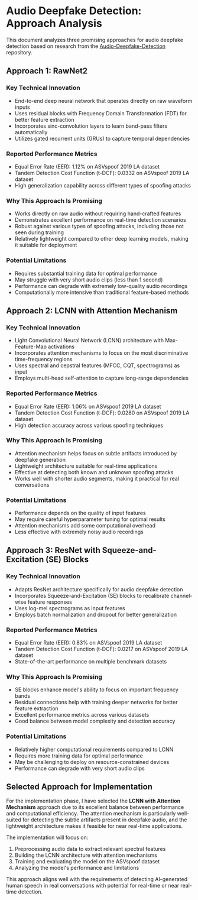 # Audio Deepfake Detection: Approach Analysis

This document analyzes three promising approaches for audio deepfake detection based on research from the [Audio-Deepfake-Detection](https://github.com/media-sec-lab/Audio-Deepfake-Detection) repository.

## Approach 1: RawNet2

### Key Technical Innovation
- End-to-end deep neural network that operates directly on raw waveform inputs
- Uses residual blocks with Frequency Domain Transformation (FDT) for better feature extraction
- Incorporates sinc-convolution layers to learn band-pass filters automatically
- Utilizes gated recurrent units (GRUs) to capture temporal dependencies

### Reported Performance Metrics
- Equal Error Rate (EER): 1.12% on ASVspoof 2019 LA dataset
- Tandem Detection Cost Function (t-DCF): 0.0332 on ASVspoof 2019 LA dataset
- High generalization capability across different types of spoofing attacks

### Why This Approach Is Promising
- Works directly on raw audio without requiring hand-crafted features
- Demonstrates excellent performance on real-time detection scenarios
- Robust against various types of spoofing attacks, including those not seen during training
- Relatively lightweight compared to other deep learning models, making it suitable for deployment

### Potential Limitations
- Requires substantial training data for optimal performance
- May struggle with very short audio clips (less than 1 second)
- Performance can degrade with extremely low-quality audio recordings
- Computationally more intensive than traditional feature-based methods

## Approach 2: LCNN with Attention Mechanism

### Key Technical Innovation
- Light Convolutional Neural Network (LCNN) architecture with Max-Feature-Map activations
- Incorporates attention mechanisms to focus on the most discriminative time-frequency regions
- Uses spectral and cepstral features (MFCC, CQT, spectrograms) as input
- Employs multi-head self-attention to capture long-range dependencies

### Reported Performance Metrics
- Equal Error Rate (EER): 1.06% on ASVspoof 2019 LA dataset
- Tandem Detection Cost Function (t-DCF): 0.0280 on ASVspoof 2019 LA dataset
- High detection accuracy across various spoofing techniques

### Why This Approach Is Promising
- Attention mechanism helps focus on subtle artifacts introduced by deepfake generation
- Lightweight architecture suitable for real-time applications
- Effective at detecting both known and unknown spoofing attacks
- Works well with shorter audio segments, making it practical for real conversations

### Potential Limitations
- Performance depends on the quality of input features
- May require careful hyperparameter tuning for optimal results
- Attention mechanisms add some computational overhead
- Less effective with extremely noisy audio recordings

## Approach 3: ResNet with Squeeze-and-Excitation (SE) Blocks

### Key Technical Innovation
- Adapts ResNet architecture specifically for audio deepfake detection
- Incorporates Squeeze-and-Excitation (SE) blocks to recalibrate channel-wise feature responses
- Uses log-mel spectrograms as input features
- Employs batch normalization and dropout for better generalization

### Reported Performance Metrics
- Equal Error Rate (EER): 0.83% on ASVspoof 2019 LA dataset
- Tandem Detection Cost Function (t-DCF): 0.0217 on ASVspoof 2019 LA dataset
- State-of-the-art performance on multiple benchmark datasets

### Why This Approach Is Promising
- SE blocks enhance model's ability to focus on important frequency bands
- Residual connections help with training deeper networks for better feature extraction
- Excellent performance metrics across various datasets
- Good balance between model complexity and detection accuracy

### Potential Limitations
- Relatively higher computational requirements compared to LCNN
- Requires more training data for optimal performance
- May be challenging to deploy on resource-constrained devices
- Performance can degrade with very short audio clips

## Selected Approach for Implementation

For the implementation phase, I have selected the **LCNN with Attention Mechanism** approach due to its excellent balance between performance and computational efficiency. The attention mechanism is particularly well-suited for detecting the subtle artifacts present in deepfake audio, and the lightweight architecture makes it feasible for near real-time applications.

The implementation will focus on:
1. Preprocessing audio data to extract relevant spectral features
2. Building the LCNN architecture with attention mechanisms
3. Training and evaluating the model on the ASVspoof dataset
4. Analyzing the model's performance and limitations

This approach aligns well with the requirements of detecting AI-generated human speech in real conversations with potential for real-time or near real-time detection.
